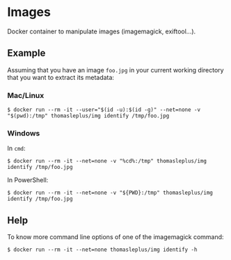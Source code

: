 # Images

Docker container to manipulate images (imagemagick, exiftool...).

## Example

Assuming that you have an image `foo.jpg` in your current working directory that you want to extract its metadata:

### Mac/Linux

```
$ docker run --rm -it --user="$(id -u):$(id -g)" --net=none -v "$(pwd):/tmp" thomasleplus/img identify /tmp/foo.jpg
```

### Windows

In `cmd`:

```
$ docker run --rm -it --net=none -v "%cd%:/tmp" thomasleplus/img identify /tmp/foo.jpg
```

In PowerShell:

```
$ docker run --rm -it --net=none -v "${PWD}:/tmp" thomasleplus/img identify /tmp/foo.jpg
```

## Help

To know more command line options of one of the imagemagick command:

```
$ docker run --rm -it --net=none thomasleplus/img identify -h
```
